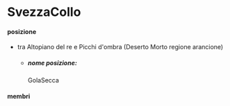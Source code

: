 # SvezzaCollo
#### posizione
- tra  Altopiano del re e Picchi d'ombra (Deserto Morto regione arancione)
  - ##### nome posizione:
    GolaSecca
#### membri
